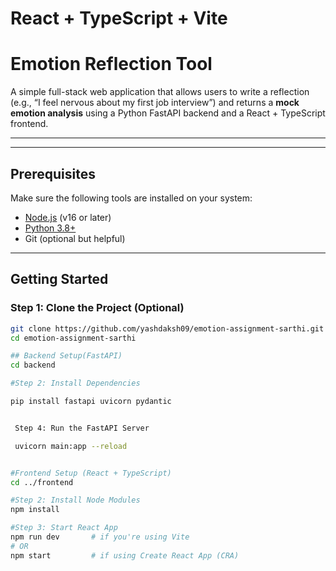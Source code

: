 # React + TypeScript + Vite

# Emotion Reflection Tool

A simple full-stack web application that allows users to write a reflection (e.g., “I feel nervous about my first job interview”) and returns a **mock emotion analysis** using a Python FastAPI backend and a React + TypeScript frontend.

---

---

## Prerequisites

Make sure the following tools are installed on your system:

- [Node.js](https://nodejs.org/) (v16 or later)
- [Python 3.8+](https://www.python.org/)
- Git (optional but helpful)

---

## Getting Started

### Step 1: Clone the Project (Optional)

```bash
git clone https://github.com/yashdaksh09/emotion-assignment-sarthi.git
cd emotion-assignment-sarthi

## Backend Setup(FastAPI)
cd backend

#Step 2: Install Dependencies

pip install fastapi uvicorn pydantic


 Step 4: Run the FastAPI Server

 uvicorn main:app --reload


#Frontend Setup (React + TypeScript)
cd ../frontend

#Step 2: Install Node Modules
npm install

#Step 3: Start React App
npm run dev       # if you're using Vite
# OR
npm start         # if using Create React App (CRA)
